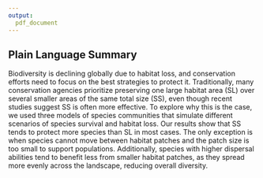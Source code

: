 ```yaml
---
output:
  pdf_document
---
```

## Plain Language Summary

Biodiversity is declining globally due to habitat loss, and conservation efforts need to focus on the best strategies to protect it. Traditionally, many conservation agencies prioritize preserving one large habitat area (SL) over several smaller areas of the same total size (SS), even though recent studies suggest SS is often more effective. To explore why this is the case, we used three models of species communities that simulate different scenarios of species survival and habitat loss. Our results show that SS tends to protect more species than SL in most cases. The only exception is when species cannot move between habitat patches and the patch size is too small to support populations. Additionally, species with higher dispersal abilities tend to benefit less from smaller habitat patches, as they spread more evenly across the landscape, reducing overall diversity.
